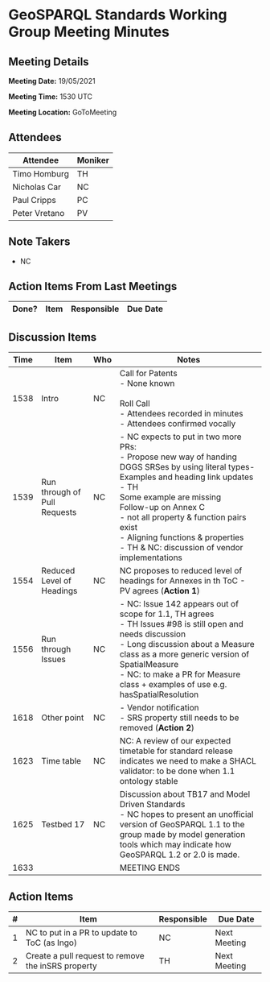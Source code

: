 # GeoSPARQL Standards Working Group Meeting Minutes
## Meeting Details
**Meeting Date:** 19/05/2021

**Meeting Time:** 1530 UTC

**Meeting Location:** GoToMeeting  

## Attendees
Attendee | Moniker |
---- | ---- |
Timo Homburg | TH |
Nicholas Car | NC |
Paul Cripps | PC |
Peter Vretano | PV |

## Note Takers
- NC

## Action Items From Last Meetings
Done? | Item | Responsible | Due Date |
---- | ---- | ---- | --- |


## Discussion Items
Time | Item | Who | Notes |
---- | ---- | ---- | ---- |
1538 | Intro | NC | Call for Patents<br>- None known<br/><br/>Roll Call<br/>- Attendees recorded in minutes<br/>- Attendees confirmed vocally |
1539 | Run through of Pull Requests | NC | - NC expects to put in two more PRs: <br/>- Propose new way of handing DGGS SRSes by using literal types<br7>- Examples and heading link updates<br/>- TH<br/>Some example are missing<br/>Follow-up on Annex C<br/> - not all property & function pairs exist<br/>- Aligning functions & properties<br/>- TH & NC: discussion of vendor implementations |
1554 | Reduced Level of Headings | NC | NC proposes to reduced level of headings for Annexes in th ToC - PV agrees (**Action 1**)|
1556 | Run through Issues | NC | - NC: Issue 142 appears out of scope for 1.1, TH agrees<br/>- TH Issues #98 is still open and needs discussion<br/>- Long discussion about a Measure class as a more generic version of SpatialMeasure<br/>- NC: to make a PR for Measure class + examples of use e.g. hasSpatialResolution |
1618 | Other point | NC | - Vendor notification<br/>- SRS property still needs to be removed (**Action 2**) |
1623 | Time table | NC | NC: A review of our expected timetable for standard release indicates we need to make a SHACL validator: to be done when 1.1 ontology stable |
1625 | Testbed 17 | NC | Discussion about TB17 and Model Driven Standards<br/> - NC hopes to present an unofficial version of GeoSPARQL 1.1 to the group made by model generation tools which may indicate how GeoSPARQL 1.2 or 2.0 is made. |
1633 | | | MEETING ENDS |

## Action Items
\# | Item | Responsible | Due Date |
---- | ---- | ---- | ---- |
1 | NC to put in a PR to update to ToC (as Ingo) | NC | Next Meeting |
2 | Create a pull request to remove the inSRS property | TH | Next Meeting |
